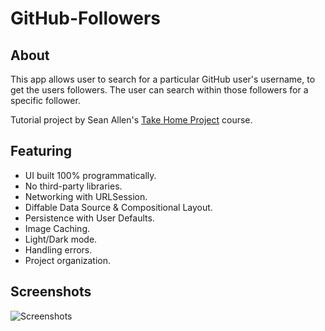 # GitHub-Followers

## About
This app allows user to search for a particular GitHub user's username, to get the users followers. The user can search within those followers for a specific follower.

Tutorial project by Sean Allen's [Take Home Project](https://seanallen.teachable.com) course.

## Featuring

- UI built 100% programmatically.
- No third-party libraries.
- Networking with URLSession.
- Diffable Data Source & Compositional Layout.
- Persistence with User Defaults.
- Image Caching.
- Light/Dark mode.
- Handling errors.
- Project organization.

## Screenshots
![Screenshots](https://i.imgur.com/6ezmkFp.png)
